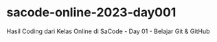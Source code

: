 # sacode-online-2023-day001
Hasil Coding dari Kelas Online di SaCode - Day 01 - Belajar Git &amp; GitHub
